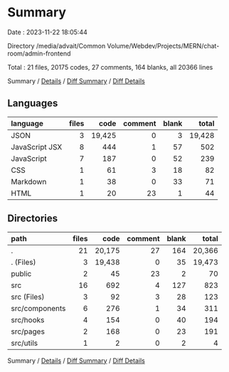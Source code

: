 # Summary

Date : 2023-11-22 18:05:44

Directory /media/advait/Common Volume/Webdev/Projects/MERN/chat-room/admin-frontend

Total : 21 files,  20175 codes, 27 comments, 164 blanks, all 20366 lines

Summary / [Details](details.md) / [Diff Summary](diff.md) / [Diff Details](diff-details.md)

## Languages
| language | files | code | comment | blank | total |
| :--- | ---: | ---: | ---: | ---: | ---: |
| JSON | 3 | 19,425 | 0 | 3 | 19,428 |
| JavaScript JSX | 8 | 444 | 1 | 57 | 502 |
| JavaScript | 7 | 187 | 0 | 52 | 239 |
| CSS | 1 | 61 | 3 | 18 | 82 |
| Markdown | 1 | 38 | 0 | 33 | 71 |
| HTML | 1 | 20 | 23 | 1 | 44 |

## Directories
| path | files | code | comment | blank | total |
| :--- | ---: | ---: | ---: | ---: | ---: |
| . | 21 | 20,175 | 27 | 164 | 20,366 |
| . (Files) | 3 | 19,438 | 0 | 35 | 19,473 |
| public | 2 | 45 | 23 | 2 | 70 |
| src | 16 | 692 | 4 | 127 | 823 |
| src (Files) | 3 | 92 | 3 | 28 | 123 |
| src/components | 6 | 276 | 1 | 34 | 311 |
| src/hooks | 4 | 154 | 0 | 40 | 194 |
| src/pages | 2 | 168 | 0 | 23 | 191 |
| src/utils | 1 | 2 | 0 | 2 | 4 |

Summary / [Details](details.md) / [Diff Summary](diff.md) / [Diff Details](diff-details.md)